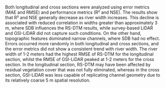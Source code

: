 Both longitudinal and cross sections were analyzed using error metrics (MAE and RMSE) and performance metrics (R² and NSE). The results show that R² and NSE generally decrease as river width increases. This decline is associated with reduced correlation in widths greater than approximately 3 m, where SDB influences the RS-DTM results, while survey-based LiDAR and GSI-LiDAR did not capture such conditions. On the other hand, topographic features dominated narrow channels, where SDB had no effect.
Errors occurred more randomly in both longitudinal and cross sections, and the error metrics did not show a consistent trend with river width.  The river width of 1-2 meters had the highest RMSE of RS-DTM for the longitudinal section, whilst the RMSE of GSI-LiDAR peaked at 1-2 meters for the cross section.  In the longitudinal section, RS-DTM may have been affected by residual vegetation cover that was not fully eliminated, whereas in the cross section, GSI-LiDAR was less capable of replicating channel geometry due to its relatively coarse 5 m spatial resolution.

